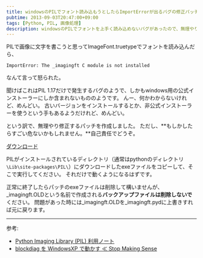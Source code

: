```yaml
---
title: windowsのPILでフォント読み込もうとしたらImportErrorが出るバグの修正パッチ作った。
pubtime: 2013-09-03T20:47:00+09:00
tags: [Python, PIL, 画像処理]
description: windowsのPILでフォントを上手く読み込めないバグがあったので、無理やり修正するパッチを作成してみました。
---
```


PILで画像に文字を書こうと思ってImageFont.truetypeでフォントを読み込んだら、
```
ImportError: The _imagingft C module is not installed
```
なんて言って怒られた。

聞けばこれはPIL 1.17だけで発生するバグのようで、しかもwindows用の公式インストーラーにしか含まれないもののようです。
んー、何かわからないけれど、めんどい。
古いバージョンをインストールするとか、非公式インストーラーを使うという手もあるようだけれど、めんどい。

という訳で、無理やり修正するパッチを作成しました。
ただし、**もしかしたらすごい危ないかもしれません。**自己責任でどうぞ。

[ダウンロード](/blog/2013/09/ImageFontCorrection.exe)

PILがインストールされているディレクトリ（通常はpythonのディレクトリ`\Lib\site-packages\PIL\`）にダウンロードしたexeファイルをコピーして、そこで実行してください。
それだけで動くようになるはずです。

正常に終了したらパッチのexeファイルは削除して構いませんが、\_imagingft.OLDという名前で作成される<b>バックアップファイルは削除しないで</b>ください。
問題があった時には\_imagingft.OLDを\_imagingft.pydに上書きすれば元に戻ります。

---

参考:
- [Python Imaging Library (PIL) 利用ノート](http://www.geocities.jp/showa_yojyo/note/python-pil.html#importerror-dll-load-failed)
- [blockdiag を WindowsXP で動かす ≪ Stop Making Sense](http://99blues.dyndns.org/blog/2011/01/blockdiag_for_win/#step.5)
